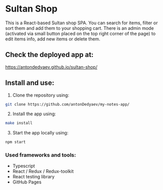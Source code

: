 # Sultan Shop

This is a React-based Sultan shop SPA.
You can search for items, filter or sort them and add them to your shopping cart.
There is an admin mode (activated via small button placed on the top right corner of the page) to edit items info, add new items or delete them.

## Check the deployed app at:

https://antondedyaev.github.io/sultan-shop/

## Install and use:

1. Clone the repository using:

```sh
git clone https://github.com/antonDedyaev/my-notes-app/
```

2. Install the app using:

```sh
make install
```

3. Start the app locally using:

```sh
npm start
```

### Used frameworks and tools:

- Typescript
- React / Redux / Redux-toolkit
- React testing library
- GitHub Pages
